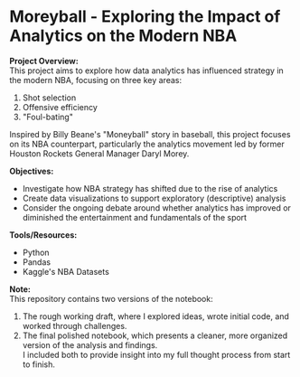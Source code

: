 # Moreyball - Exploring the Impact of Analytics on the Modern NBA 

**Project Overview:**<br>
This project aims to explore how data analytics has influenced strategy in the modern NBA, focusing on three key areas:

1. Shot selection<br>
3. Offensive efficiency<br>
3. "Foul-bating"<br>

Inspired by Billy Beane's "Moneyball" story in baseball, this project focuses on its NBA counterpart, particularly the analytics movement led by former Houston Rockets General Manager Daryl Morey.

**Objectives:**<br>
* Investigate how NBA strategy has shifted due to the rise of analytics
* Create data visualizations to support exploratory (descriptive) analysis
* Consider the ongoing debate around whether analytics has improved or diminished the entertainment and fundamentals of the sport

**Tools/Resources:**<br>
* Python
* Pandas
* Kaggle's NBA Datasets

**Note:**<br>
This repository contains two versions of the notebook:

1. The rough working draft, where I explored ideas, wrote initial code, and worked through challenges.
2. The final polished notebook, which presents a cleaner, more organized version of the analysis and findings.<br>
I included both to provide insight into my full thought process from start to finish.
